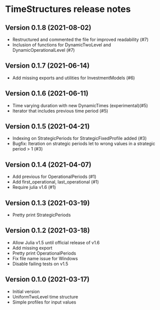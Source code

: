 TimeStructures release notes
===================================

Version 0.1.8 (2021-08-02)
--------------------------
* Restructured and commented the file for improved readability (#7)
* Inclusion of functions for DynamicTwoLevel and DynamicOperationalLevel (#7)

Version 0.1.7 (2021-06-14)
--------------------------
* Add missing exports and utilities for InvestmentModels (#6)

Version 0.1.6 (2021-06-11)
--------------------------
* Time varying duration with new DynamicTimes (experimental)(#5)
* Iterator that includes previous time period (#5)

Version 0.1.5 (2021-04-21)
--------------------------
* Indexing on StrategicPeriods for StrategicFixedProfile added (#3)
* Bugfix: Iteration on strategic periods let to wrong values in a
strategic period > 1 (#3)

Version 0.1.4 (2021-04-07)
--------------------------
* Add previous for OperationalPeriods (#1)
* Add first_operational, last_operational (#1)
* Require julia v1.6 (#1)

Version 0.1.3 (2021-03-19)
--------------------------
* Pretty print StrategicPeriods

Version 0.1.2 (2021-03-18)
--------------------------
* Allow Julia v1.5 until official release of v1.6
* Add missing export
* Pretty print OperationalPeriods
* Fix file name issue for Windows
* Disable failing tests on v1.5

Version 0.1.0 (2021-03-17)
--------------------------
* Initial version
* UniformTwoLevel time structure
* Simple profiles for input values